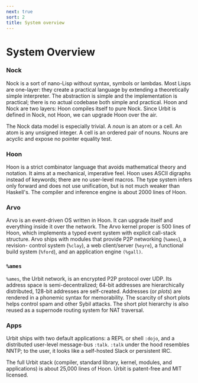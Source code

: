 ```yaml
---
next: true
sort: 2
title: System overview
---
```


# System Overview

### Nock

Nock is a sort of nano-Lisp without syntax, symbols or lambdas.
Most Lisps are one-layer: they create a practical language by
extending a theoretically simple interpreter.  The abstraction is
simple and the implementation is practical; there is no actual
codebase both simple and practical.  Hoon and Nock are two
layers: Hoon compiles itself to pure Nock.  Since Urbit is
defined in Nock, not Hoon, we can upgrade Hoon over the air.

The Nock data model is especially trivial.  A *noun* is an atom
or a cell.  An atom is any unsigned integer.  A cell is an
ordered pair of nouns.  Nouns are acyclic and expose no pointer
equality test.

### Hoon

Hoon is a strict combinator language that avoids mathematical
theory and notation.  It aims at a mechanical, imperative feel.
Hoon uses ASCII digraphs instead of keywords; there are no
user-level macros.  The type system infers only forward and does
not use unification, but is not much weaker than Haskell's.  The
compiler and inference engine is about 2000 lines of Hoon.

### Arvo

Arvo is an event-driven OS written in Hoon.  It can upgrade
itself and everything inside it over the network.  The Arvo
kernel proper is 500 lines of Hoon, which implements a typed
event system with explicit call-stack structure.  Arvo ships
with modules that provide P2P networking (`%ames`), a revision-
control system (`%clay`), a web client/server (`%eyre`), a
functional build system (`%ford`), and an application engine
`(%gall)`.

### `%ames`

`%ames`, the Urbit network, is an encrypted P2P protocol over
UDP.  Its address space is semi-decentralized; 64-bit addresses
are hierarchically distributed, 128-bit addresses are
self-created.  Addresses (or *plots*) are rendered in a phonemic
syntax for memorability.  The scarcity of short plots helps
control spam and other Sybil attacks.  The short plot hierarchy
is also reused as a supernode routing system for NAT traversal.

### Apps

Urbit ships with two default applications: a REPL or shell
`:dojo`, and a distributed user-level message-bus `:talk`.
`:talk` under the hood resembles NNTP; to the user, it looks like
a self-hosted Slack or persistent IRC.

The full Urbit stack (compiler, standard library, kernel,
modules, and applications) is about 25,000 lines of Hoon.
Urbit is patent-free and MIT licensed.